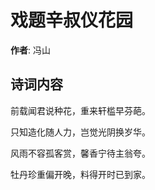 # 戏题辛叔仪花园

**作者**: 冯山

## 诗词内容

前载闻君说种花，重来轩槛早芬葩。

只知造化随人力，岂觉光阴换岁华。

风雨不容孤客赏，馨香宁待主翁夸。

牡丹珍重偏开晚，料得开时已到家。

